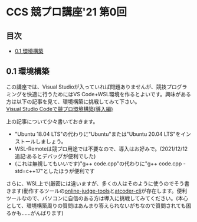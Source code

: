 <!-- omit in toc -->
# CCS 競プロ講座'21 第0回
<!-- omit in toc -->
## 目次
* [0.1 環境構築](#01-環境構築)

## 0.1 環境構築
この講座では、Visual Studioが入っていれば問題ありませんが、競技プログラミングを快適に行うためにはVS Code+WSL環境を作るとよいです。興味がある方は以下の記事を見て、環境構築に挑戦してみて下さい。  
[Visual Studio Codeで競プロ環境構築(導入編)](https://qiita.com/AokabiC/items/e9312856f588dd9303ed)  

上の記事について少々書いておきます。
- "Ubuntu 18.04 LTS"の代わりに"Ubuntu"または"Ubuntu 20.04 LTS"をインストールしましょう。
- WSL-Remoteは競プロ用途では不要なので、導入はお好みで。(2021/12/12追記:あるとデバッグが便利でした)
- (これは無視してもいいです)"g++ code.cpp"の代わりに"g++ code.cpp -std=c++17"としたほうが便利です

さらに、WSL上で(厳密には違いますが、多くの人はそのように使うのでそう書きます)動作するツールの[online-judge-tools](https://github.com/online-judge-tools/oj/blob/master/docs/getting-started.ja.md)と[atcoder-cli](http://tatamo.81.la/blog/2018/12/07/atcoder-cli-installation-guide/)が存在します。便利ツールなので、パソコンに自信のある方は導入に挑戦してみてください。(本心として、環境構築周りの質問はあんまり答えられないがちなので質問されても困るかも……がんばります)